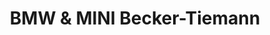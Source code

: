 ---
title: "BMW & MINI Becker-Tiemann"
url: /bielefeld/bmw-und-mini-becker-tiemann/
shop: Autohaus
---